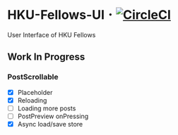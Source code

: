 # HKU-Fellows-UI 𐄁 [![CircleCI](https://circleci.com/gh/cedricpoon/HKU-Fellows-UI.svg?style=svg&circle-token=6906d9c71c73274b18d21eaa58b8ed232551473d)](https://circleci.com/gh/cedricpoon/HKU-Fellows-UI)
User Interface of HKU Fellows
## Work In Progress
### PostScrollable
- [x] Placeholder
- [x] Reloading
- [ ] Loading more posts
- [ ] PostPreview onPressing
- [x] Async load/save store

